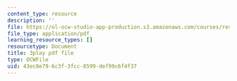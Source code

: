```yaml
---
content_type: resource
description: ''
file: https://ol-ocw-studio-app-production.s3.amazonaws.com/courses/res-ll-005-mathematics-of-big-data-and-machine-learning-january-iap-2020/43ec8e796c3f3fcc8599def99c6f4f37_4StlYd7xKFA.pdf
file_type: application/pdf
learning_resource_types: []
resourcetype: Document
title: 3play pdf file
type: OCWFile
uid: 43ec8e79-6c3f-3fcc-8599-def99c6f4f37
---
```

